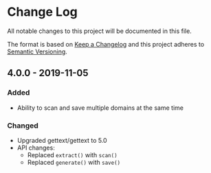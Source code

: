 # Change Log

All notable changes to this project will be documented in this file.

The format is based on [Keep a Changelog](http://keepachangelog.com/) 
and this project adheres to [Semantic Versioning](http://semver.org/).

## 4.0.0 - 2019-11-05
### Added
- Ability to scan and save multiple domains at the same time

### Changed
- Upgraded gettext/gettext to 5.0
- API changes:
  - Replaced `extract()` with `scan()`
  - Replaced `generate()` with `save()`
